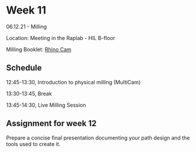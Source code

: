 # Week 11

06.12.21 - Milling

Location: Meeting in the Raplab - HIL B-floor

Milling Booklet: [Rhino Cam](https://girot-ethz.github.io/ddm-I/text/201123_RhinoCam.pdf)

## Schedule
12:45-13:30, Introduction to physical milling (MultiCam)

13:30-13:45, Break

13:45-14:30, Live Milling Session

## Assignment for week 12
Prepare a concise final presentation documenting your path design and the tools used to create it.











